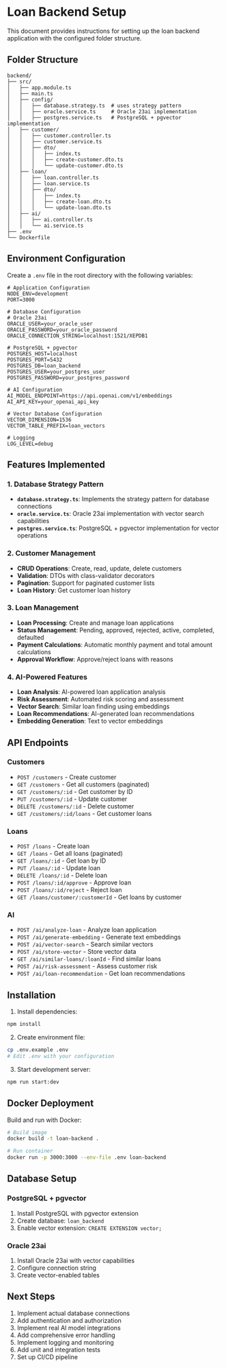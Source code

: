 # Loan Backend Setup

This document provides instructions for setting up the loan backend application with the configured folder structure.

## Folder Structure

```
backend/
├── src/
│   ├── app.module.ts
│   ├── main.ts
│   ├── config/
│   │   ├── database.strategy.ts  # uses strategy pattern
│   │   ├── oracle.service.ts     # Oracle 23ai implementation
│   │   ├── postgres.service.ts   # PostgreSQL + pgvector implementation
│   ├── customer/
│   │   ├── customer.controller.ts
│   │   ├── customer.service.ts
│   │   ├── dto/
│   │   │   ├── index.ts
│   │   │   ├── create-customer.dto.ts
│   │   │   └── update-customer.dto.ts
│   ├── loan/
│   │   ├── loan.controller.ts
│   │   ├── loan.service.ts
│   │   ├── dto/
│   │   │   ├── index.ts
│   │   │   ├── create-loan.dto.ts
│   │   │   └── update-loan.dto.ts
│   ├── ai/
│   │   ├── ai.controller.ts
│   │   └── ai.service.ts
├── .env
└── Dockerfile
```

## Environment Configuration

Create a `.env` file in the root directory with the following variables:

```env
# Application Configuration
NODE_ENV=development
PORT=3000

# Database Configuration
# Oracle 23ai
ORACLE_USER=your_oracle_user
ORACLE_PASSWORD=your_oracle_password
ORACLE_CONNECTION_STRING=localhost:1521/XEPDB1

# PostgreSQL + pgvector
POSTGRES_HOST=localhost
POSTGRES_PORT=5432
POSTGRES_DB=loan_backend
POSTGRES_USER=your_postgres_user
POSTGRES_PASSWORD=your_postgres_password

# AI Configuration
AI_MODEL_ENDPOINT=https://api.openai.com/v1/embeddings
AI_API_KEY=your_openai_api_key

# Vector Database Configuration
VECTOR_DIMENSION=1536
VECTOR_TABLE_PREFIX=loan_vectors

# Logging
LOG_LEVEL=debug
```

## Features Implemented

### 1. Database Strategy Pattern
- **`database.strategy.ts`**: Implements the strategy pattern for database connections
- **`oracle.service.ts`**: Oracle 23ai implementation with vector search capabilities
- **`postgres.service.ts`**: PostgreSQL + pgvector implementation for vector operations

### 2. Customer Management
- **CRUD Operations**: Create, read, update, delete customers
- **Validation**: DTOs with class-validator decorators
- **Pagination**: Support for paginated customer lists
- **Loan History**: Get customer loan history

### 3. Loan Management
- **Loan Processing**: Create and manage loan applications
- **Status Management**: Pending, approved, rejected, active, completed, defaulted
- **Payment Calculations**: Automatic monthly payment and total amount calculations
- **Approval Workflow**: Approve/reject loans with reasons

### 4. AI-Powered Features
- **Loan Analysis**: AI-powered loan application analysis
- **Risk Assessment**: Automated risk scoring and assessment
- **Vector Search**: Similar loan finding using embeddings
- **Loan Recommendations**: AI-generated loan recommendations
- **Embedding Generation**: Text to vector embeddings

## API Endpoints

### Customers
- `POST /customers` - Create customer
- `GET /customers` - Get all customers (paginated)
- `GET /customers/:id` - Get customer by ID
- `PUT /customers/:id` - Update customer
- `DELETE /customers/:id` - Delete customer
- `GET /customers/:id/loans` - Get customer loans

### Loans
- `POST /loans` - Create loan
- `GET /loans` - Get all loans (paginated)
- `GET /loans/:id` - Get loan by ID
- `PUT /loans/:id` - Update loan
- `DELETE /loans/:id` - Delete loan
- `POST /loans/:id/approve` - Approve loan
- `POST /loans/:id/reject` - Reject loan
- `GET /loans/customer/:customerId` - Get loans by customer

### AI
- `POST /ai/analyze-loan` - Analyze loan application
- `POST /ai/generate-embedding` - Generate text embeddings
- `POST /ai/vector-search` - Search similar vectors
- `POST /ai/store-vector` - Store vector data
- `GET /ai/similar-loans/:loanId` - Find similar loans
- `POST /ai/risk-assessment` - Assess customer risk
- `POST /ai/loan-recommendation` - Get loan recommendations

## Installation

1. Install dependencies:
```bash
npm install
```

2. Create environment file:
```bash
cp .env.example .env
# Edit .env with your configuration
```

3. Start development server:
```bash
npm run start:dev
```

## Docker Deployment

Build and run with Docker:

```bash
# Build image
docker build -t loan-backend .

# Run container
docker run -p 3000:3000 --env-file .env loan-backend
```

## Database Setup

### PostgreSQL + pgvector
1. Install PostgreSQL with pgvector extension
2. Create database: `loan_backend`
3. Enable vector extension: `CREATE EXTENSION vector;`

### Oracle 23ai
1. Install Oracle 23ai with vector capabilities
2. Configure connection string
3. Create vector-enabled tables

## Next Steps

1. Implement actual database connections
2. Add authentication and authorization
3. Implement real AI model integrations
4. Add comprehensive error handling
5. Implement logging and monitoring
6. Add unit and integration tests
7. Set up CI/CD pipeline


